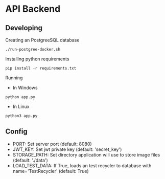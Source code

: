 # API Backend

## Developing

Creating an PostgreeSQL database

```terminal
./run-postgree-docker.sh
```

Installing python requirements

```terminal
pip install -r requirements.txt
```

Running

- In Windows

```terminal
python app.py
```

- In Linux

```terminal
python3 app.py
```

## Config

- PORT: Set server port (default: 8080)
- JWT_KEY: Set jwt private key (default: 'secret_key')
- STORAGE_PATH: Set directory application will use to store image files (default: './data')
- LOAD_TEST_DATA: If True, loads an test recycler to database with name='TestRecycler' (default: True)